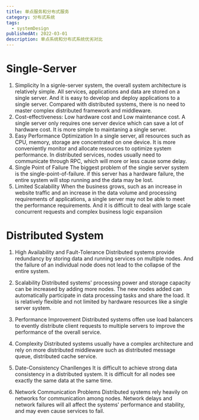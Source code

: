 ```yaml
---
title: 单点服务和分布式服务
category: 分布式系统
tags:
  - systemDesign
publishedAt: 2022-03-01
description: 单点系统和分布式系统优劣对比
---
```

# Single-Server

1. Simplicity
In a signle-server system, the overall system architecture is relatively simple. All services, applications and data are stored on a single server.
And it is easy to develop and deploy applications to a single server. 
Compared with distributed systems, there is no need to master complex distributed framework and middleware.
2. Cost-effectiveness: Low hardware cost and Low maintenance cost.
A single server only requires one server device which can save a lot of hardware cost.
It is more simple to maintaning a single server.
3. Easy Performance Optimization
In a single server, all resources such as CPU, memory, storage are concentrated on one device. It is more conveniently monitor and allocate resources to optimize system performance.
In distributed services, nodes usually need to communicate through RPC, which will more or less cause some delay.
4. Single Point of Failure
The biggest problem of the single server system is the single-point-of-failure. if this server has a hardware failure, the entire system will stop running and the data may be lost.
5. Limited Scalability
When the business grows, such as an increase in website traffic and an increase in the data volume and processing requirements of applications, a single server may not be able to meet the performance requirements.
And it is difficult to deal with large scale concurrent requests and complex business logic expansiion
# Distributed System

1. High Availability and Fault-Tolerance
Distributed systems provide redundancy by storing data and running services on multiple nodes.
And the failure of an individual node does not lead to the collapse of the entire system.

2. Scalability
Distributed systems' processing power and storage capacity can be increased by adding more nodes. The new nodes added can automatically participate in data processing tasks and share the load.
It is relatively flexible and not limited by hardware resources like a single server system.

3. Performance Improvement
Distributed systems offen use load balancers to evently distribute client requests to multiple servers to improve the performance of the overall service.

4. Complexity
Distributed systems usually have a complex architecture and rely on more distributed middleware such as distributed message queue, distributed cache service.

5. Date-Consistency Chanllenges
It is difficult to achieve strong data consistency in a distributed system. It is difficult for all nodes see exactly the same data at the same time.

6. Network Communication Problems
Distributed systems rely heavily on networks for communication among nodes. Network delays and network failures will all affect the systems' performance and stability, and may even cause services to fail.